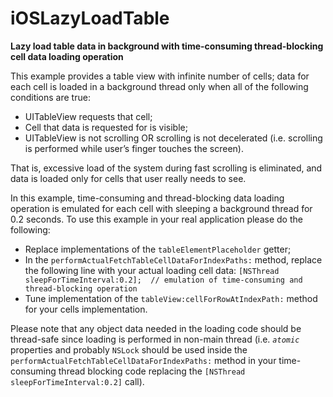 iOSLazyLoadTable
================

**Lazy load table data in background with time-consuming thread-blocking cell data loading operation**

This example provides a table view with infinite number of cells; data for each cell is loaded in a background thread only when all of the following conditions are true:
* UITableView requests that cell;
* Cell that data is requested for is visible;
* UITableView is not scrolling OR scrolling is not decelerated (i.e. scrolling is performed while user’s finger touches the screen).

That is, excessive load of the system during fast scrolling is eliminated, and data is loaded only for cells that user really needs to see.

In this example, time-consuming and thread-blocking data loading operation is emulated for each cell with sleeping a background thread for 0.2 seconds. To use this example in your real application please do the following:

* Replace implementations of the `tableElementPlaceholder` getter;
* In the `performActualFetchTableCellDataForIndexPaths:` method, replace the following line with your actual loading cell data:
  `[NSThread sleepForTimeInterval:0.2];  // emulation of time-consuming and thread-blocking operation`
* Tune implementation of the `tableView:cellForRowAtIndexPath:` method for your cells implementation. 

Please note that any object data needed in the loading code should be thread-safe since loading is performed in non-main thread (i.e. *`atomic`* properties and probably `NSLock` should be used inside the `performActualFetchTableCellDataForIndexPaths:` method in your time-consuming thread blocking code replacing the `[NSThread sleepForTimeInterval:0.2]` call).